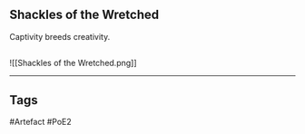 ## Shackles of the Wretched
Captivity breeds creativity.
##
![[Shackles of the Wretched.png]]

---
## Tags
#Artefact
#PoE2